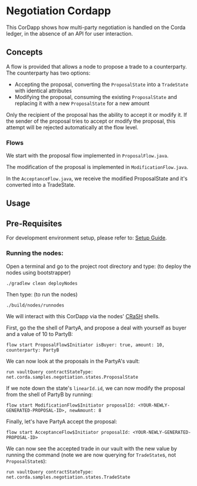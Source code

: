 # Negotiation Cordapp 

This CorDapp shows how multi-party negotiation is handled on the Corda ledger, in the absence of an API for user
interaction.

## Concepts

A flow is provided that allows a node to propose a trade to a counterparty. The counterparty has two options:

* Accepting the proposal, converting the `ProposalState` into a `TradeState` with identical attributes
* Modifying the proposal, consuming the existing `ProposalState` and replacing it with a new `ProposalState` for a new
  amount

Only the recipient of the proposal has the ability to accept it or modify it. If the sender of the proposal tries to
accept or modify the proposal, this attempt will be rejected automatically at the flow level.

### Flows

We start with the proposal flow implemented in `ProposalFlow.java`.


The modification of the proposal is implemented in `ModificationFlow.java`.


In the `AcceptanceFlow.java`, we receive the modified ProposalState and it's converted into a TradeState.



## Usage
## Pre-Requisites
For development environment setup, please refer to: [Setup Guide](https://docs.corda.net/getting-set-up.html).



### Running the nodes:
Open a terminal and go to the project root directory and type: (to deploy the nodes using bootstrapper)
```
./gradlew clean deployNodes
```
Then type: (to run the nodes)
```
./build/nodes/runnodes
```

We will interact with this CorDapp via the nodes' [CRaSH](https://docs.corda.net/docs/corda-os/shell.html) shells.

First, go the the shell of PartyA, and propose a deal with yourself as buyer and a value of 10 to PartyB:

    flow start ProposalFlow$Initiator isBuyer: true, amount: 10, counterparty: PartyB

We can now look at the proposals in the PartyA's vault:

    run vaultQuery contractStateType: net.corda.samples.negotiation.states.ProposalState

If we note down the state's `linearId.id`, we can now modify the proposal from the shell of PartyB by running:

    flow start ModificationFlow$Initiator proposalId: <YOUR-NEWLY-GENERATED-PROPOSAL-ID>, newAmount: 8

Finally, let's have PartyA accept the proposal:

    flow start AcceptanceFlow$Initiator proposalId: <YOUR-NEWLY-GENERATED-PROPOSAL-ID>

We can now see the accepted trade in our vault with the new value by running the command (note we are now querying for
`TradeState`s, not `ProposalState`s):

    run vaultQuery contractStateType: net.corda.samples.negotiation.states.TradeState
